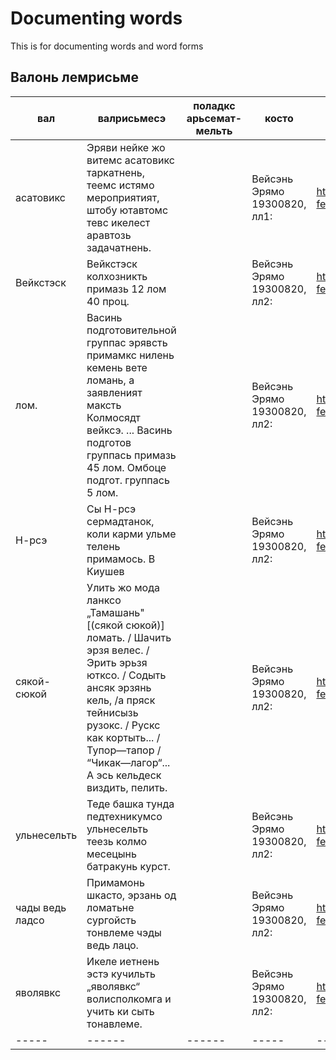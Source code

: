 # Documenting words
This is for documenting words and word forms

## Валонь лемрисьме

| вал | валрисьмесэ | поладкс арьсемат-мельть | косто | Fenno-ugrica сюлмавома пене|
|-------------|-------------|------------|-----------|------------|
| асатовикс|Эряви нейке жо витемс асатовикс таркатнень, теемс истямо мероприятият, штобу ютавтомс тевс икелест аравтозь задачатнень.||Вейсэнь Эрямо 19300820, лл1:|http://urn.fi/URN:NBN:fi-fe2013123010294 |
| Вейкстэск |Вейкстэск колхозникть примазь 12 лом 40 проц.|| Вейсэнь Эрямо 19300820, лл2:|http://urn.fi/URN:NBN:fi-fe2013123010294 | 
| лом.|Васинь подготовительной группас эрявсть примамкс нилень кемень вете ломань, а заявленият максть Колмосядт вейксэ. ... Васинь подготов группась примазь 45 лом. Омбоце подгот. группась 5 лом.||Вейсэнь Эрямо 19300820, лл2:|http://urn.fi/URN:NBN:fi-fe2013123010294 |
| Н-рсэ |Сы Н-рсэ сермадтанок, коли карми ульме телень примамось. В Киушев||Вейсэнь Эрямо 19300820, лл2:|http://urn.fi/URN:NBN:fi-fe2013123010294 |
|сякой-сюкой|Улить жо мода ланксо „Тамашань" [(сякой сюкой)] ломать. / Шачить эрзя велес. / Эрить эрьзя ютксо. / Содыть ансяк эрзянь кель, /а пряск тейнисызь рузокс. / Рускс как кортыть... / Тупор—тапор / “Чикак—лагор“... А эсь кельдеск виздить, пелить.|| Вейсэнь Эрямо 19300820, лл2:|http://urn.fi/URN:NBN:fi-fe2013123010294 |
| ульнесельть |Теде башка тунда педтехникумсо ульнесельть теезь колмо месецынь батракунь курст.|| Вейсэнь Эрямо 19300820, лл2:|http://urn.fi/URN:NBN:fi-fe2013123010294 |
| чады ведь ладсо|Примамонь шкасто, эрзань од ломатьне сургойсть тонвлеме чэды ведь лацо.||Вейсэнь Эрямо 19300820, лл2:|http://urn.fi/URN:NBN:fi-fe2013123010294 |
|яволявкс|Икеле иетнень эстэ кучильть „яволявкс“ волисполкомга и учить ки сыть тонавлеме.|| Вейсэнь Эрямо 19300820, лл2:|http://urn.fi/URN:NBN:fi-fe2013123010294 |
|-----|------|------|-----|------|